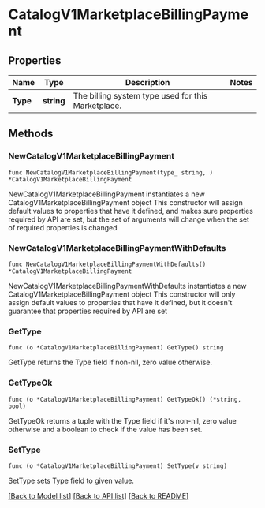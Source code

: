 # CatalogV1MarketplaceBillingPayment

## Properties

Name | Type | Description | Notes
------------ | ------------- | ------------- | -------------
**Type** | **string** | The billing system type used for this Marketplace. | 

## Methods

### NewCatalogV1MarketplaceBillingPayment

`func NewCatalogV1MarketplaceBillingPayment(type_ string, ) *CatalogV1MarketplaceBillingPayment`

NewCatalogV1MarketplaceBillingPayment instantiates a new CatalogV1MarketplaceBillingPayment object
This constructor will assign default values to properties that have it defined,
and makes sure properties required by API are set, but the set of arguments
will change when the set of required properties is changed

### NewCatalogV1MarketplaceBillingPaymentWithDefaults

`func NewCatalogV1MarketplaceBillingPaymentWithDefaults() *CatalogV1MarketplaceBillingPayment`

NewCatalogV1MarketplaceBillingPaymentWithDefaults instantiates a new CatalogV1MarketplaceBillingPayment object
This constructor will only assign default values to properties that have it defined,
but it doesn't guarantee that properties required by API are set

### GetType

`func (o *CatalogV1MarketplaceBillingPayment) GetType() string`

GetType returns the Type field if non-nil, zero value otherwise.

### GetTypeOk

`func (o *CatalogV1MarketplaceBillingPayment) GetTypeOk() (*string, bool)`

GetTypeOk returns a tuple with the Type field if it's non-nil, zero value otherwise
and a boolean to check if the value has been set.

### SetType

`func (o *CatalogV1MarketplaceBillingPayment) SetType(v string)`

SetType sets Type field to given value.



[[Back to Model list]](../README.md#documentation-for-models) [[Back to API list]](../README.md#documentation-for-api-endpoints) [[Back to README]](../README.md)


